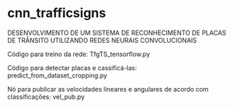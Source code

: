 # cnn_trafficsigns
DESENVOLVIMENTO DE UM SISTEMA DE RECONHECIMENTO DE PLACAS DE TRÂNSITO UTILIZANDO REDES NEURAIS CONVOLUCIONAIS

Código para treino da rede: TfgTS_tensorflow.py

Código para detectar placas e cassificá-las: predict_from_dataset_cropping.py

Nó para publicar as velocidades lineares e angulares de acordo com classificações: vel_pub.py
